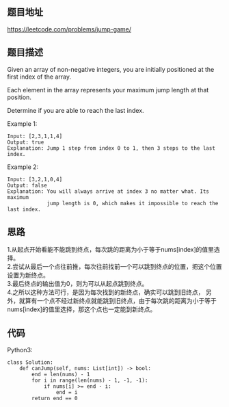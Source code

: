 ## 题目地址
https://leetcode.com/problems/jump-game/

## 题目描述
Given an array of non-negative integers, you are initially positioned at the first index of the array.

Each element in the array represents your maximum jump length at that position.

Determine if you are able to reach the last index.

Example 1:
```
Input: [2,3,1,1,4]
Output: true
Explanation: Jump 1 step from index 0 to 1, then 3 steps to the last index.
```
Example 2:
```
Input: [3,2,1,0,4]
Output: false
Explanation: You will always arrive at index 3 no matter what. Its maximum
             jump length is 0, which makes it impossible to reach the last index.
```

## 思路
1.从起点开始看能不能跳到终点，每次跳的距离为小于等于nums[index]的值里选择。  
2.尝试从最后一个点往前推，每次往前找前一个可以跳到终点的位置，把这个位置设置为新终点。  
3.最后终点的输出值为0，则为可以从起点跳到终点。  
4.之所以这种方法可行，是因为每次找到的新终点，确实可以跳到旧终点，
另外，就算有一个点不经过新终点就能跳到旧终点，由于每次跳的距离为小于等于nums[index]的值里选择，那这个点也一定能到新终点。

## 代码
Python3:
```
class Solution:
    def canJump(self, nums: List[int]) -> bool:
        end = len(nums) - 1
        for i in range(len(nums) - 1, -1, -1):
            if nums[i] >= end - i:
                end = i
        return end == 0
```

